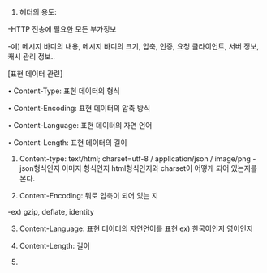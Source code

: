1. 헤더의 용도:
  
  -HTTP 전송에 필요한 모든 부가정보
  
  -예) 메시지 바디의 내용, 메시지 바디의 크기, 압축, 인증, 요청 클라이언트, 서버 정보, 캐시 관리 정보..
  
[표현 데이터 관련]

• Content-Type: 표현 데이터의 형식

• Content-Encoding: 표현 데이터의 압축 방식

• Content-Language: 표현 데이터의 자연 언어

• Content-Length: 표현 데이터의 길이

1. Content-type: text/html; charset=utf-8 / application/json / image/png
  -json형식인지 이미지 형식인지 html형식인지와 charset이 어떻게 되어 있는지를 본다.
  
2. Content-Encoding: 뭐로 압축이 되어 있는 지
  
  -ex) gzip, deflate, identity
  
3. Content-Language: 표현 데이터의 자연언어를 표현 ex) 한국어인지 영어인지

4. Content-Length: 길이
5. 
